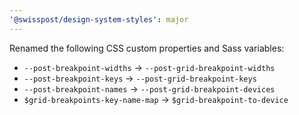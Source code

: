 ```yaml
---
'@swisspost/design-system-styles': major
---
```


Renamed the following CSS custom properties and Sass variables:
- `--post-breakpoint-widths` → `--post-grid-breakpoint-widths`
- `--post-breakpoint-keys` → `--post-grid-breakpoint-keys`
- `--post-breakpoint-names` → `--post-grid-breakpoint-devices`
- `$grid-breakpoints-key-name-map` → `$grid-breakpoint-to-device`

